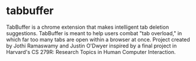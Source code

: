 # tabbuffer
TabBuffer is a chrome extension that makes intelligent tab deletion suggestions. TabBuffer is meant to help users combat "tab overload," in which far too many tabs are open within a browser at once. Project created by Jothi Ramaswamy and Justin O'Dwyer inspired by a final project in Harvard's CS 279R: Research Topics in Human Computer Interaction.
